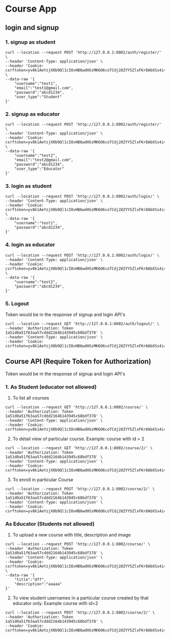 # Course App

## login and signup

### 1. signup as student

```
curl --location --request POST 'http://127.0.0.1:8002/auth/register/' \
--header 'Content-Type: application/json' \
--header 'Cookie: csrftoken=yv8k1AeYzjX0b9Ql1cIOvHB6wdHSsMK6O6coTCdj28ZYY5ZlxFKr8AbXSs4i41LT' \
--data-raw '{
    "username":"test1",
    "email":"test1@gmail.com",
    "password":"abcd1234",
    "user_type":"Student"
}'
```

### 2. signup as educator

```
curl --location --request POST 'http://127.0.0.1:8002/auth/register/' \
--header 'Content-Type: application/json' \
--header 'Cookie: csrftoken=yv8k1AeYzjX0b9Ql1cIOvHB6wdHSsMK6O6coTCdj28ZYY5ZlxFKr8AbXSs4i41LT' \
--data-raw '{
    "username":"test2",
    "email":"test2@gmail.com",
    "password":"abcd1234",
    "user_type":"Educator"
}'
```

### 3. login as student

```
curl --location --request POST 'http://127.0.0.1:8002/auth/login/' \
--header 'Content-Type: application/json' \
--header 'Cookie: csrftoken=yv8k1AeYzjX0b9Ql1cIOvHB6wdHSsMK6O6coTCdj28ZYY5ZlxFKr8AbXSs4i41LT' \
--data-raw '{
    "username":"test1",
    "password":"abcd1234",
}'
```

### 4. login as educator

```
curl --location --request POST 'http://127.0.0.1:8002/auth/login/' \
--header 'Content-Type: application/json' \
--header 'Cookie: csrftoken=yv8k1AeYzjX0b9Ql1cIOvHB6wdHSsMK6O6coTCdj28ZYY5ZlxFKr8AbXSs4i41LT' \
--data-raw '{
    "username":"test2",
    "password":"abcd1234",
}'
```

### 5. Logout

Token would be in the response of signup and login API's

```
curl --location --request GET 'http://127.0.0.1:8002/auth/logout/' \
--header 'Authorization: Token 1a51d0a51f63aa57cddd2164b143945c68bdf378' \
--header 'Content-Type: application/json' \
--header 'Cookie: csrftoken=yv8k1AeYzjX0b9Ql1cIOvHB6wdHSsMK6O6coTCdj28ZYY5ZlxFKr8AbXSs4i41LT'
```

## Course API (Require Token for Authorization)

Token would be in the response of signup and login API's

### 1. As Student (educator not allowed)

1. To list all courses

```
curl --location --request GET 'http://127.0.0.1:8002/course/' \
--header 'Authorization: Token 1a51d0a51f63aa57cddd2164b143945c68bdf378' \
--header 'Content-Type: application/json' \
--header 'Cookie: csrftoken=yv8k1AeYzjX0b9Ql1cIOvHB6wdHSsMK6O6coTCdj28ZYY5ZlxFKr8AbXSs4i41LT'
```

2. To detail view of particular course. Example: course with id = 2

```
curl --location --request GET 'http://127.0.0.1:8002/course/2/' \
--header 'Authorization: Token 1a51d0a51f63aa57cddd2164b143945c68bdf378' \
--header 'Content-Type: application/json' \
--header 'Cookie: csrftoken=yv8k1AeYzjX0b9Ql1cIOvHB6wdHSsMK6O6coTCdj28ZYY5ZlxFKr8AbXSs4i41LT'
```

3. To enroll in particular Course

```
curl --location --request POST 'http://127.0.0.1:8002/course/2/' \
--header 'Authorization: Token 1a51d0a51f63aa57cddd2164b143945c68bdf378' \
--header 'Content-Type: application/json' \
--header 'Cookie: csrftoken=yv8k1AeYzjX0b9Ql1cIOvHB6wdHSsMK6O6coTCdj28ZYY5ZlxFKr8AbXSs4i41LT'
```

### As Educator (Students not allowed)

1. To upload a new course with title, description and image

```
curl --location --request POST 'http://127.0.0.1:8002/course/' \
--header 'Authorization: Token 1a51d0a51f63aa57cddd2164b143945c68bdf378' \
--header 'Content-Type: application/json' \
--header 'Cookie: csrftoken=yv8k1AeYzjX0b9Ql1cIOvHB6wdHSsMK6O6coTCdj28ZYY5ZlxFKr8AbXSs4i41LT' \
--data-raw '{
    "title":"dff",
    "description":"aaaaa"
}'
```

2. To view student usernames in a particular course created by that educator only. Example course with id=2

```
curl --location --request POST 'http://127.0.0.1:8002/course/2/' \
--header 'Authorization: Token 1a51d0a51f63aa57cddd2164b143945c68bdf378' \
--header 'Cookie: csrftoken=yv8k1AeYzjX0b9Ql1cIOvHB6wdHSsMK6O6coTCdj28ZYY5ZlxFKr8AbXSs4i41LT'
```
